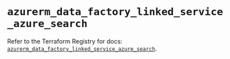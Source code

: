 # `azurerm_data_factory_linked_service_azure_search`

Refer to the Terraform Registry for docs: [`azurerm_data_factory_linked_service_azure_search`](https://registry.terraform.io/providers/hashicorp/azurerm/3.103.0/docs/resources/data_factory_linked_service_azure_search).
